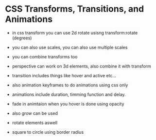 # CSS Transforms, Transitions, and Animations

* in css transform you can use 2d rotate usisng transform:rotate (degrees)

* you can also use scales, you can also use multiple scales

* you can combine transforms too

* perspective can work on 3d elements, also combine it with transform

* transition includes things like hover and active etc...

* also animation keyframes to do animations using css only

* animations include duration, timming function and delay.

* fade in animtaion when you hover is done using opacity

* also grow can be used 

* rotate elements aswell

* square to circle using border radius

